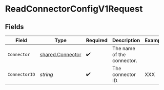 # ReadConnectorConfigV1Request


## Fields

| Field                                                       | Type                                                        | Required                                                    | Description                                                 | Example                                                     |
| ----------------------------------------------------------- | ----------------------------------------------------------- | ----------------------------------------------------------- | ----------------------------------------------------------- | ----------------------------------------------------------- |
| `Connector`                                                 | [shared.Connector](../../../pkg/models/shared/connector.md) | :heavy_check_mark:                                          | The name of the connector.                                  |                                                             |
| `ConnectorID`                                               | *string*                                                    | :heavy_check_mark:                                          | The connector ID.                                           | XXX                                                         |